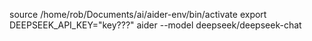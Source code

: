 source /home/rob/Documents/ai/aider-env/bin/activate
export DEEPSEEK_API_KEY="key???"
aider --model deepseek/deepseek-chat
